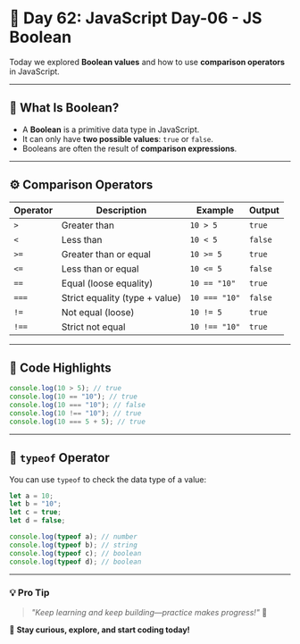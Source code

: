 # 🚀 Day 62: JavaScript Day-06 - JS Boolean

Today we explored **Boolean values** and how to use **comparison operators** in JavaScript.

---

## 📘 What Is Boolean?

- A **Boolean** is a primitive data type in JavaScript.
- It can only have **two possible values**: `true` or `false`.
- Booleans are often the result of **comparison expressions**.

---

## ⚙️ Comparison Operators

| Operator | Description                    | Example       | Output  |
| -------- | ------------------------------ | ------------- | ------- |
| `>`      | Greater than                   | `10 > 5`      | `true`  |
| `<`      | Less than                      | `10 < 5`      | `false` |
| `>=`     | Greater than or equal          | `10 >= 5`     | `true`  |
| `<=`     | Less than or equal             | `10 <= 5`     | `false` |
| `==`     | Equal (loose equality)         | `10 == "10"`  | `true`  |
| `===`    | Strict equality (type + value) | `10 === "10"` | `false` |
| `!=`     | Not equal (loose)              | `10 != 5`     | `true`  |
| `!==`    | Strict not equal               | `10 !== "10"` | `true`  |

---

## 📜 Code Highlights

```js
console.log(10 > 5); // true
console.log(10 == "10"); // true
console.log(10 === "10"); // false
console.log(10 !== "10"); // true
console.log(10 === 5 + 5); // true
```

---

## 🔎 `typeof` Operator

You can use `typeof` to check the data type of a value:

```js
let a = 10;
let b = "10";
let c = true;
let d = false;

console.log(typeof a); // number
console.log(typeof b); // string
console.log(typeof c); // boolean
console.log(typeof d); // boolean
```

---

### 💡 **Pro Tip**

> _"Keep learning and keep building—practice makes progress!"_ 💪

🚀 **Stay curious, explore, and start coding today!**
